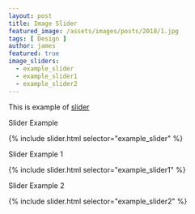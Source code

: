```yaml
---
layout: post
title: Image Slider
featured_image: /assets/images/posts/2018/1.jpg
tags: [ Design ]
author: james
featured: true
image_sliders:
  - example_slider
  - example_slider1
  - example_slider2
---
```


This is example of [slider](https://github.com/jekylltools/jekyll-ideal-image-slider-include)

Slider Example

{% include slider.html selector="example_slider" %}

Slider Example 1

{% include slider.html selector="example_slider1" %}

Slider Example 2

{% include slider.html selector="example_slider2" %}